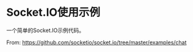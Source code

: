# Socket.IO使用示例

一个简单的Socket.IO示例代码。

From: https://github.com/socketio/socket.io/tree/master/examples/chat
